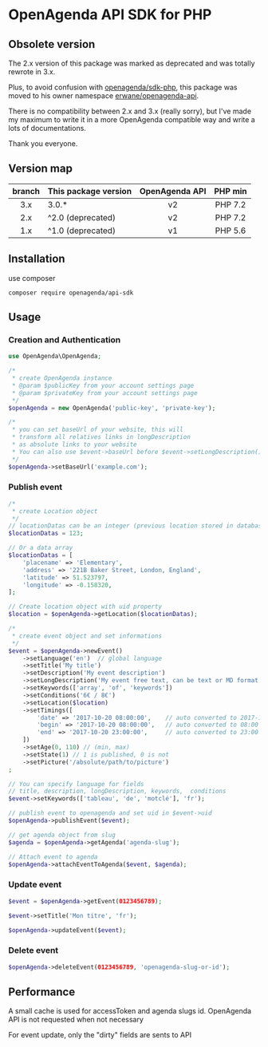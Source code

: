 # OpenAgenda API SDK for PHP

## Obsolete version

The 2.x version of this package was marked as deprecated and was totally rewrote in 3.x.

Plus, to avoid confusion with [openagenda/sdk-php](https://github.com/OpenAgenda/sdk-php), this package
was moved to his owner namespace [erwane/openagenda-api](https://github.com/Erwane/openagenda-api).

There is no compatibility between 2.x and 3.x (really sorry), but I've made my maximum to write it in a more OpenAgenda
compatible way and write a lots of documentations.

Thank you everyone.

## Version map

| branch | This package version | OpenAgenda API | PHP min |
|:------:|----------------------|:--------------:|:-------:|
|  3.x   | 3.0.*                |       v2       | PHP 7.2 |
|  2.x   | ^2.0 (deprecated)    |       v2       | PHP 7.2 |
|  1.x   | ^1.0 (deprecated)    |       v1       | PHP 5.6 |

## Installation

use composer

```
composer require openagenda/api-sdk
```

## Usage

### Creation and Authentication

```php
use OpenAgenda\OpenAgenda;

/*
 * create OpenAgenda instance
 * @param $publicKey from your account settings page
 * @param $privateKey from your account settings page
 */
$openAgenda = new OpenAgenda('public-key', 'private-key');

/*
 * you can set baseUrl of your website, this will
 * transform all relatives links in longDescription
 * as absolute links to your website
 * You can also use $event->baseUrl before $event->setLongDescription()
 */
$openAgenda->setBaseUrl('example.com');
```

### Publish event

```php
/*
 * create Location object
 */
// locationDatas can be an integer (previous location stored in database)
$locationDatas = 123;

// Or a data array
$locationDatas = [
    'placename' => 'Elementary',
    'address' => '221B Baker Street, London, England',
    'latitude' => 51.523797,
    'longitude' => -0.158320,
];

// Create location object with uid property
$location = $openAgenda->getLocation($locationDatas);

/*
 * create event object and set informations
 */
$event = $openAgenda->newEvent()
    ->setLanguage('en')  // global language
    ->setTitle('My title')
    ->setDescription('My event description')
    ->setLongDescription('My event free text, can be text or MD format')
    ->setKeywords(['array', 'of', 'keywords'])
    ->setConditions('6€ / 8€')
    ->setLocation($location)
    ->setTimings([
        'date' => '2017-10-20 08:00:00',    // auto converted to 2017-10-20
        'begin' => '2017-10-20 08:00:00',   // auto converted to 08:00
        'end' => '2017-10-20 23:00:00',     // auto converted to 23:00
    ])
    ->setAge(0, 110) // (min, max)
    ->setState(1) // 1 is published, 0 is not
    ->setPicture('/absolute/path/to/picture')
;

// You can specify language for fields
// title, description, longDescription, keywords,  conditions
$event->setKeywords(['tableau', 'de', 'motclé'], 'fr');

// publish event to openagenda and set uid in $event->uid
$openAgenda->publishEvent($event);

// get agenda object from slug
$agenda = $openAgenda->getAgenda('agenda-slug');

// Attach event to agenda
$openAgenda->attachEventToAgenda($event, $agenda);
```

### Update event

```php
$event = $openAgenda->getEvent(0123456789);

$event->setTitle('Mon titre', 'fr');

$openAgenda->updateEvent($event);
```

### Delete event

```php
$openAgenda->deleteEvent(0123456789, 'openagenda-slug-or-id');
```

## Performance

A small cache is used for accessToken and agenda slugs id. OpenAgenda API is not requested when not necessary

For event update, only the "dirty" fields are sents to API
